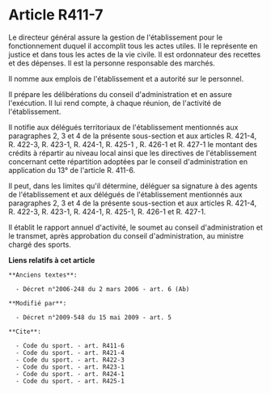 # Article R411-7

Le directeur général assure la gestion de l'établissement pour le fonctionnement duquel il accomplit tous les actes utiles.
Il le représente en justice et dans tous les actes de la vie civile. Il est ordonnateur des recettes et des dépenses. Il est
la personne responsable des marchés. 

Il nomme aux emplois de l'établissement et a autorité sur le personnel. 

Il prépare les délibérations du conseil d'administration et en assure l'exécution. Il lui rend compte, à chaque réunion, de
l'activité de l'établissement. 

Il notifie aux délégués territoriaux de l'établissement mentionnés aux paragraphes 2, 3 et 4 de la présente sous-section et
aux articles R. 421-4, R. 422-3, R. 423-1, R. 424-1, R. 425-1 , R. 426-1 et R. 427-1 le montant des crédits à répartir au
niveau local ainsi que les directives de l'établissement concernant cette répartition adoptées par le conseil
d'administration en application du 13° de l'article R. 411-6. 

Il peut, dans les limites qu'il détermine, déléguer sa signature à des agents de l'établissement et aux délégués de
l'établissement mentionnés aux paragraphes 2, 3 et 4 de la présente sous-section et aux articles R. 421-4, R. 422-3, R.
423-1, R. 424-1, R. 425-1, R. 426-1 et R. 427-1. 

Il établit le rapport annuel d'activité, le soumet au conseil d'administration et le transmet, après approbation du conseil
d'administration, au ministre chargé des sports.

**Liens relatifs à cet article**

	**Anciens textes**:

	  - Décret n°2006-248 du 2 mars 2006 - art. 6 (Ab)

	**Modifié par**:

	  - Décret n°2009-548 du 15 mai 2009 - art. 5

	**Cite**:

	  - Code du sport. - art. R411-6
	  - Code du sport. - art. R421-4
	  - Code du sport. - art. R422-3
	  - Code du sport. - art. R423-1
	  - Code du sport. - art. R424-1
	  - Code du sport. - art. R425-1
